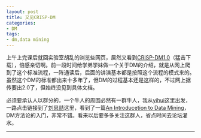 ```yaml
---
layout: post
title: 又见CRISP-DM
categories:
- DM
tags:
- dm,data mining
---
```

上午上完课后就回实验室胡乱的浏览些网页，居然又看到[CRISP-DM1.0][CRISP]（猛击下载），倍感亲切啊。前一段时间给学弟学妹做一个关于DM的介绍，就是从网上爬到了这个标准流程，一阵通读后，后面的讲演基本都是按照这个流程的模式来的。虽然这个DM的标准都出来十多年了，但DM的过程基本还是这样的，不过网上据传要出2.0了，但始终没见到具体文档。

必须要承认人以群分的，一个牛人的周围必然有一群牛人，我从[yihui][yihui]这里出发，一路点击链接到了[刘思喆][liusizhe]这里，看到了一篇[An Introducetion to Data Mining][aitdm]，DM方法论的入门，非常不错。看来以后要多多关注这群人，省点时间去论坛灌水。


---
[CRISP]:ftp://ftp.software.ibm.com/software/analytics/spss/support/Modeler/Documentation/14/UserManual/CRISP-DM.pdf
[yihui]: http://yihui.name
[liusizhe]: http://www.bjt.name/
[aitdm]: http://www.saedsayad.com/
